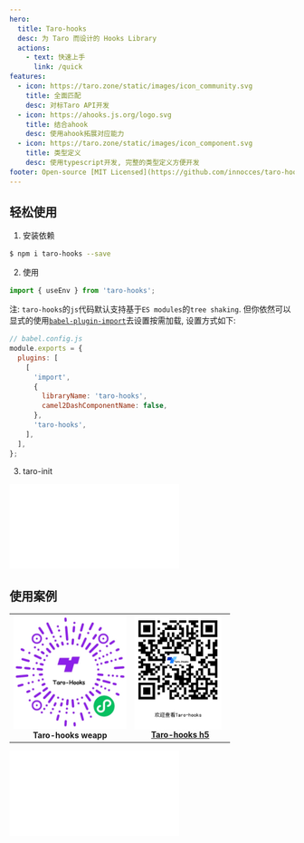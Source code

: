 ```yaml
---
hero:
  title: Taro-hooks
  desc: 为 Taro 而设计的 Hooks Library
  actions:
    - text: 快速上手
      link: /quick
features:
  - icon: https://taro.zone/static/images/icon_community.svg
    title: 全面匹配
    desc: 对标Taro API开发
  - icon: https://ahooks.js.org/logo.svg
    title: 结合ahook
    desc: 使用ahook拓展对应能力
  - icon: https://taro.zone/static/images/icon_component.svg
    title: 类型定义
    desc: 使用typescript开发, 完整的类型定义方便开发
footer: Open-source [MIT Licensed](https://github.com/innocces/taro-hooks/blob/main/LICENSE) | Copyright © 2021<br />Powered by [taro-hooks](https://github.com/innocces/taro-hooks)
---
```


## 轻松使用

1. 安装依赖

```bash
$ npm i taro-hooks --save
```

2. 使用

```jsx | pure
import { useEnv } from 'taro-hooks';
```

注: `taro-hooks`的`js`代码默认支持基于`ES modules`的`tree shaking`. 但你依然可以显式的使用[`babel-plugin-import`](https://github.com/ant-design/babel-plugin-import)去设置按需加载, 设置方式如下:

```js | pure
// babel.config.js
module.exports = {
  plugins: [
    [
      'import',
      {
        libraryName: 'taro-hooks',
        camel2DashComponentName: false,
      },
      'taro-hooks',
    ],
  ],
};
```

3. taro-init

<embed src="../packages/hooks/README.md#L57-L63"></embed>

## 使用案例

<table>
  <tbody>
    <tr>
      <td align="center">
        <a>
          <img
            width="200"
            src="/image/hooks.jpeg"
          />
          <br>
          <strong>Taro-hooks weapp</strong>
        </a>
      </td>
      <td align="center">
        <a target="_blank" href="https://taro-hooks-h5-innocces.vercel.app">
          <img
            height="200"
            style="vertical-align: -0.32em; margin-right: 8px;"
            src="/image/hooksite.png"
          />
          <br>
          <strong>Taro-hooks h5</strong>
        </a>
      </td>
    </tr>
  </tbody>
</table>

<embed src="../packages/hooks/README.md#L116-L210"></embed>
